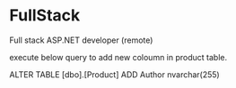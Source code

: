 # FullStack
Full stack ASP.NET developer (remote)


execute below query to add new coloumn in product table.

ALTER TABLE [dbo].[Product]
ADD Author nvarchar(255)
